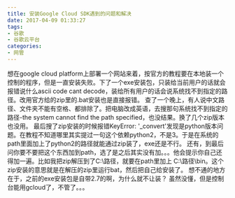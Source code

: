 ```yaml
---
title: 安装Google Cloud SDK遇到的问题和解决
date: 2017-04-09 01:33:27
tags: 
- 谷歌
- 谷歌云平台
categories: 
- 网管
---
```


<!--more-->

想在google cloud platform上部署一个网站来着，按官方的教程要在本地装一个控制的程序，但是一直安装失败。下了一个exe安装包，只装给当前用户的话就会报错说什么ascii code cant decode，装给所有用户的话会说系统找不到指定的路径。改用官方给的zip里的.bat安装也是直接报错。
查了一个晚上，有人说中文路径、文件夹不能有空格、都排除了。把电脑改成英语，去搜那句系统找不到指定的路径-the system cannot find the path specified，也没结果。换了几个zip版本也没用。
最后搜了zip安装的时候报错KeyError: '_convert'发现是python版本问题。在教程不知道哪里其实提过一句这个依赖python2，不是3。于是在系统的path里面加上了python2的路径就能通过zip装了，exe还是不行。
还有，到最后问你要不要把这个东西加到path，选了是之后其实没有加。。。他会提示你自己还得加一遍。比如我把zip解压到了C:\路径，就要在path里加上 C:\路径\bin。这个zip安装的意思就是在解压的zip里运行bat，然后把自己给安装了。
想不通的地方在于，之前的exe安装包是自带2.7的啊，为什么就不让装？
虽然没懂，但是控制台能用gcloud了，不管了。。。
